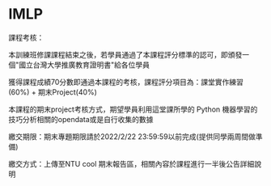 # IMLP
 
 課程考核：

本訓練班修課課程結束之後，若學員通過了本課程評分標準的認可，即頒發一個"國立台灣大學推廣教育證明書"給各位學員

獲得課程成績70分數即通過本課程的考核，課程評分項目為：課堂實作練習(60%) + 期末Project(40%)

本課程的期末project考核方式，期望學員利用這堂課所學的 Python 機器學習的技巧分析相關的opendata或是自行收集的數據

繳交期限：期末專題期限請於2022/2/22 23:59:59以前完成(提供同學兩周間做準備)

繳交方式：上傳至NTU cool 期末報告區，相關內容於課程進行一半後公告詳細說明

